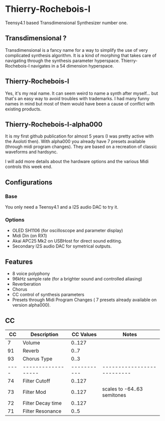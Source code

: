 # Thierry-Rochebois-I
Teensy4.1 based Transdimensional Synthesizer number one.

## Transdimensional ?
Transdimensional is a fancy name for a way to simplify the use of very complicated synthesis algorithm.
It is a kind of morphing that takes care of navigating through the synthesis parameter hyperspace.
Thierry-Rochebois-I navigates in a 54 dimension hyperspace.

## Thierry-Rochebois-I
Yes, it's my real name. It can seem weird to name a synth after myself... but that's an easy way to avoid
troubles with trademarks. I had many funny names in mind but most of them would have been a cause of conflict
with existing products.

## Thierry-Rochebois-I-alpha000
It is my first github publication for almost 5 years (I was pretty active with the Axoloti then).
With alpha000 you already have 7 presets available (through midi program changes). 
They are based on a recreation of classic waveforms and hardsync.

I will add more details about the hardware options and the various Midi controls this week end.

## Configurations
### Base
You only need a Teensy4.1 and a I2S audio DAC to try it.
### Options
- OLED SH1106 (for oscilloscope and parameter display) 
- Midi Din (on RX1)
- Akai APC25 Mk2 on USBHost for direct sound editing.
- Secondary I2S audio DAC for symetrical outputs.

## Features

- 8 voice polyphony
- 96kHz sample rate (for a brighter sound and controlled aliasing)
- Reverberation
- Chorus
- CC control of synthesis parameters
- Presets through Midi Program Changes ( 7 presets already available on version alpha000).

## CC

| CC |    Description   | CC Values | Notes                    |
|----|------------------|-----------|--------------------------|
|   7|Volume            |  0..127   |                          |
|  91|Reverb            |  0..7     |                          |
|  93|Chorus Type       |  0..3     |                          |
|----|------------------|-----------|--------------------------|
|  74|Filter Cutoff     |  0..127   |                          |
|  73|Filter Mod        |  0..127   | scales to -64..63 semitones |
|  72|Filter Decay time |  0..127   |                          |
|  71|Filter Resonance  |  0..5     |                          |

